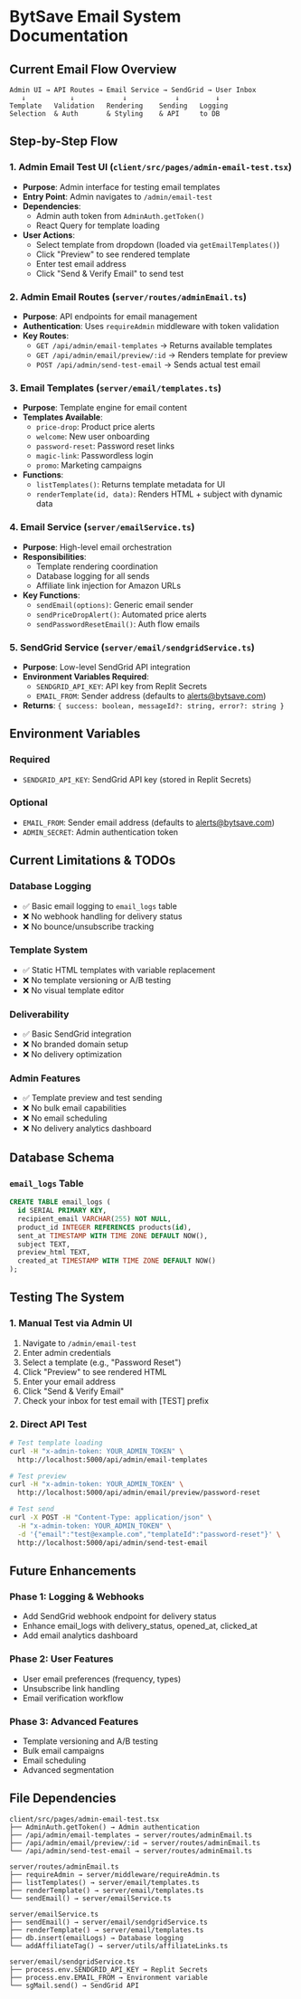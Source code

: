 
# BytSave Email System Documentation

## Current Email Flow Overview

```
Admin UI → API Routes → Email Service → SendGrid → User Inbox
   ↓           ↓            ↓            ↓         ↓
Template   Validation   Rendering    Sending   Logging
Selection  & Auth       & Styling    & API     to DB
```

## Step-by-Step Flow

### 1. Admin Email Test UI (`client/src/pages/admin-email-test.tsx`)
- **Purpose**: Admin interface for testing email templates
- **Entry Point**: Admin navigates to `/admin/email-test`
- **Dependencies**: 
  - Admin auth token from `AdminAuth.getToken()`
  - React Query for template loading
- **User Actions**:
  - Select template from dropdown (loaded via `getEmailTemplates()`)
  - Click "Preview" to see rendered template
  - Enter test email address
  - Click "Send & Verify Email" to send test

### 2. Admin Email Routes (`server/routes/adminEmail.ts`)
- **Purpose**: API endpoints for email management
- **Authentication**: Uses `requireAdmin` middleware with token validation
- **Key Routes**:
  - `GET /api/admin/email-templates` → Returns available templates
  - `GET /api/admin/email/preview/:id` → Renders template for preview
  - `POST /api/admin/send-test-email` → Sends actual test email

### 3. Email Templates (`server/email/templates.ts`)
- **Purpose**: Template engine for email content
- **Templates Available**:
  - `price-drop`: Product price alerts
  - `welcome`: New user onboarding  
  - `password-reset`: Password reset links
  - `magic-link`: Passwordless login
  - `promo`: Marketing campaigns
- **Functions**:
  - `listTemplates()`: Returns template metadata for UI
  - `renderTemplate(id, data)`: Renders HTML + subject with dynamic data

### 4. Email Service (`server/emailService.ts`)
- **Purpose**: High-level email orchestration
- **Responsibilities**:
  - Template rendering coordination
  - Database logging for all sends
  - Affiliate link injection for Amazon URLs
- **Key Functions**:
  - `sendEmail(options)`: Generic email sender
  - `sendPriceDropAlert()`: Automated price alerts
  - `sendPasswordResetEmail()`: Auth flow emails

### 5. SendGrid Service (`server/email/sendgridService.ts`)
- **Purpose**: Low-level SendGrid API integration
- **Environment Variables Required**:
  - `SENDGRID_API_KEY`: API key from Replit Secrets
  - `EMAIL_FROM`: Sender address (defaults to alerts@bytsave.com)
- **Returns**: `{ success: boolean, messageId?: string, error?: string }`

## Environment Variables

### Required
- `SENDGRID_API_KEY`: SendGrid API key (stored in Replit Secrets)

### Optional
- `EMAIL_FROM`: Sender email address (defaults to alerts@bytsave.com)
- `ADMIN_SECRET`: Admin authentication token

## Current Limitations & TODOs

### Database Logging
- ✅ Basic email logging to `email_logs` table
- ❌ No webhook handling for delivery status
- ❌ No bounce/unsubscribe tracking

### Template System
- ✅ Static HTML templates with variable replacement
- ❌ No template versioning or A/B testing
- ❌ No visual template editor

### Deliverability
- ✅ Basic SendGrid integration
- ❌ No branded domain setup
- ❌ No delivery optimization

### Admin Features
- ✅ Template preview and test sending
- ❌ No bulk email capabilities
- ❌ No email scheduling
- ❌ No delivery analytics dashboard

## Database Schema

### `email_logs` Table
```sql
CREATE TABLE email_logs (
  id SERIAL PRIMARY KEY,
  recipient_email VARCHAR(255) NOT NULL,
  product_id INTEGER REFERENCES products(id),
  sent_at TIMESTAMP WITH TIME ZONE DEFAULT NOW(),
  subject TEXT,
  preview_html TEXT,
  created_at TIMESTAMP WITH TIME ZONE DEFAULT NOW()
);
```

## Testing The System

### 1. Manual Test via Admin UI
1. Navigate to `/admin/email-test`
2. Enter admin credentials
3. Select a template (e.g., "Password Reset")
4. Click "Preview" to see rendered HTML
5. Enter your email address
6. Click "Send & Verify Email"
7. Check your inbox for test email with [TEST] prefix

### 2. Direct API Test
```bash
# Test template loading
curl -H "x-admin-token: YOUR_ADMIN_TOKEN" \
  http://localhost:5000/api/admin/email-templates

# Test preview
curl -H "x-admin-token: YOUR_ADMIN_TOKEN" \
  http://localhost:5000/api/admin/email/preview/password-reset

# Test send
curl -X POST -H "Content-Type: application/json" \
  -H "x-admin-token: YOUR_ADMIN_TOKEN" \
  -d '{"email":"test@example.com","templateId":"password-reset"}' \
  http://localhost:5000/api/admin/send-test-email
```

## Future Enhancements

### Phase 1: Logging & Webhooks
- Add SendGrid webhook endpoint for delivery status
- Enhance email_logs with delivery_status, opened_at, clicked_at
- Add email analytics dashboard

### Phase 2: User Features  
- User email preferences (frequency, types)
- Unsubscribe link handling
- Email verification workflow

### Phase 3: Advanced Features
- Template versioning and A/B testing
- Bulk email campaigns
- Email scheduling
- Advanced segmentation

## File Dependencies

```
client/src/pages/admin-email-test.tsx
├── AdminAuth.getToken() → Admin authentication
├── /api/admin/email-templates → server/routes/adminEmail.ts
├── /api/admin/email/preview/:id → server/routes/adminEmail.ts
└── /api/admin/send-test-email → server/routes/adminEmail.ts

server/routes/adminEmail.ts
├── requireAdmin → server/middleware/requireAdmin.ts
├── listTemplates() → server/email/templates.ts
├── renderTemplate() → server/email/templates.ts
└── sendEmail() → server/emailService.ts

server/emailService.ts
├── sendEmail() → server/email/sendgridService.ts
├── renderTemplate() → server/email/templates.ts
├── db.insert(emailLogs) → Database logging
└── addAffiliateTag() → server/utils/affiliateLinks.ts

server/email/sendgridService.ts
├── process.env.SENDGRID_API_KEY → Replit Secrets
├── process.env.EMAIL_FROM → Environment variable
└── sgMail.send() → SendGrid API
```
